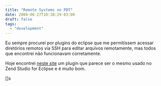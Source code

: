```yaml
---
title: "Remote Systems no PDT"
date: 2008-06-27T10:30:29-03:00
draft: false
tags:
  - "development"
---
```


Eu sempre procurei por plugins do eclipse que me permitissem acessar diretórios remotos via SSH para editar arquivos
remotamente, mas todos que encontrei não funcionavam corretamente.

Hoje encontrei [neste site](https://www.freshblurbs.com/blog/2007/12/11/best-sftp-plugin-eclipse.html) um plugin que
parece ser o mesmo usado no Zend Studio for Eclipse e é muito bom.

[]s
